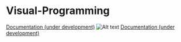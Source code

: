# Visual-Programming
[Documentation (under development)](https://jkallu.github.io/Visual-Programming/)
![Alt text](https://github.com/jkallu/Visual-Programming/blob/master/docs/images/image4.gif? "Title")
[Documentation (under development)](https://jkallu.github.io/Visual-Programming/)
